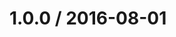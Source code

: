 <!--remark setext-->

<!--lint disable no-multiple-toplevel-headings heading-style-->

1.0.0 / 2016-08-01
==================
